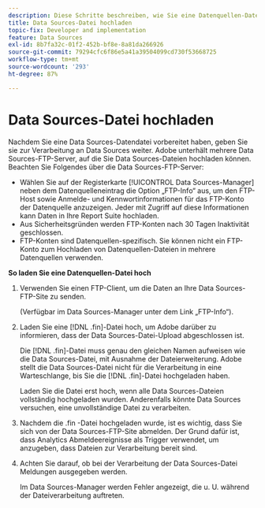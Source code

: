 ```yaml
---
description: Diese Schritte beschreiben, wie Sie eine Datenquellen-Datei hochladen.
title: Data Sources-Datei hochladen
topic-fix: Developer and implementation
feature: Data Sources
exl-id: 8b7fa32c-01f2-452b-bf8e-8a81da266926
source-git-commit: 79294cfc6f86e5a41a39504099cd730f53668725
workflow-type: tm+mt
source-wordcount: '293'
ht-degree: 87%

---
```


# Data Sources-Datei hochladen

Nachdem Sie eine Data Sources-Datendatei vorbereitet haben, geben Sie sie zur Verarbeitung an Data Sources weiter. Adobe unterhält mehrere Data Sources-FTP-Server, auf die Sie Data Sources-Dateien hochladen können. Beachten Sie Folgendes über die Data Sources-FTP-Server:

* Wählen Sie auf der Registerkarte [!UICONTROL Data Sources-Manager] neben dem Datenquelleneintrag die Option „FTP-Info“ aus, um den FTP-Host sowie Anmelde- und Kennwortinformationen für das FTP-Konto der Datenquelle anzuzeigen. Jeder mit Zugriff auf diese Informationen kann Daten in Ihre Report Suite hochladen.
* Aus Sicherheitsgründen werden FTP-Konten nach 30 Tagen Inaktivität geschlossen.
* FTP-Konten sind Datenquellen-spezifisch. Sie können nicht ein FTP-Konto zum Hochladen von Datenquellen-Dateien in mehrere Datenquellen verwenden.

**So laden Sie eine Datenquellen-Datei hoch**

1. Verwenden Sie einen FTP-Client, um die Daten an Ihre Data Sources-FTP-Site zu senden.

   (Verfügbar im Data Sources-Manager unter dem Link „FTP-Info“).

1. Laden Sie eine [!DNL .fin]-Datei hoch, um Adobe darüber zu informieren, dass der Data Sources-Datei-Upload abgeschlossen ist.

   Die [!DNL .fin]-Datei muss genau den gleichen Namen aufweisen wie die Data Sources-Datei, mit Ausnahme der Dateierweiterung. Adobe stellt die Data Sources-Datei nicht für die Verarbeitung in eine Warteschlange, bis Sie die [!DNL .fin]-Datei hochgeladen haben.

   Laden Sie die Datei erst hoch, wenn alle Data Sources-Dateien vollständig hochgeladen wurden. Anderenfalls könnte Data Sources versuchen, eine unvollständige Datei zu verarbeiten.
1. Nachdem die .fin -Datei hochgeladen wurde, ist es wichtig, dass Sie sich von der Data Sources-FTP-Site abmelden. Der Grund dafür ist, dass Analytics Abmeldeereignisse als Trigger verwendet, um anzugeben, dass Dateien zur Verarbeitung bereit sind.
1. Achten Sie darauf, ob bei der Verarbeitung der Data Sources-Datei Meldungen ausgegeben werden.

   Im Data Sources-Manager werden Fehler angezeigt, die u. U. während der Dateiverarbeitung auftreten.
